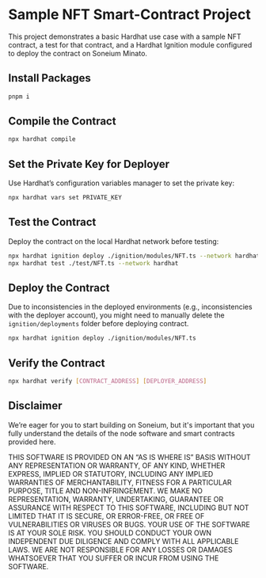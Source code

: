 # Sample NFT Smart-Contract Project

This project demonstrates a basic Hardhat use case with a sample NFT contract, a test for that contract, and a Hardhat Ignition module configured to deploy the contract on Soneium Minato.

## Install Packages

```bash
pnpm i
```

## Compile the Contract

```bash
npx hardhat compile
```

## Set the Private Key for Deployer

Use Hardhat’s configuration variables manager to set the private key:

```bash
npx hardhat vars set PRIVATE_KEY
```

## Test the Contract

Deploy the contract on the local Hardhat network before testing:

```bash
npx hardhat ignition deploy ./ignition/modules/NFT.ts --network hardhat
npx hardhat test ./test/NFT.ts --network hardhat
```

## Deploy the Contract

Due to inconsistencies in the deployed environments (e.g., inconsistencies with the deployer account), you might need to manually delete the `ignition/deployments` folder before deploying contract.

```bash
npx hardhat ignition deploy ./ignition/modules/NFT.ts
```

## Verify the Contract

```bash
npx hardhat verify [CONTRACT_ADDRESS] [DEPLOYER_ADDRESS]
```

## Disclaimer

We’re eager for you to start building on Soneium, but it's important that you fully understand the details of the node software and smart contracts provided here.

THIS SOFTWARE IS PROVIDED ON AN “AS IS WHERE IS” BASIS WITHOUT ANY REPRESENTATION OR WARRANTY, OF ANY KIND, WHETHER EXPRESS, IMPLIED OR STATUTORY, INCLUDING ANY IMPLIED WARRANTIES OF MERCHANTABILITY, FITNESS FOR A PARTICULAR PURPOSE, TITLE AND NON-INFRINGEMENT. WE MAKE NO REPRESENTATION, WARRANTY, UNDERTAKING, GUARANTEE OR ASSURANCE WITH RESPECT TO THIS SOFTWARE, INCLUDING BUT NOT LIMITED THAT IT IS SECURE, OR ERROR-FREE, OR FREE OF VULNERABILITIES OR VIRUSES OR BUGS.
YOUR USE OF THE SOFTWARE IS AT YOUR SOLE RISK. YOU SHOULD CONDUCT YOUR OWN INDEPENDENT DUE DILIGENCE AND COMPLY WITH ALL APPLICABLE LAWS. WE ARE NOT RESPONSIBLE FOR ANY LOSSES OR DAMAGES WHATSOEVER THAT YOU SUFFER OR INCUR FROM USING THE SOFTWARE.
